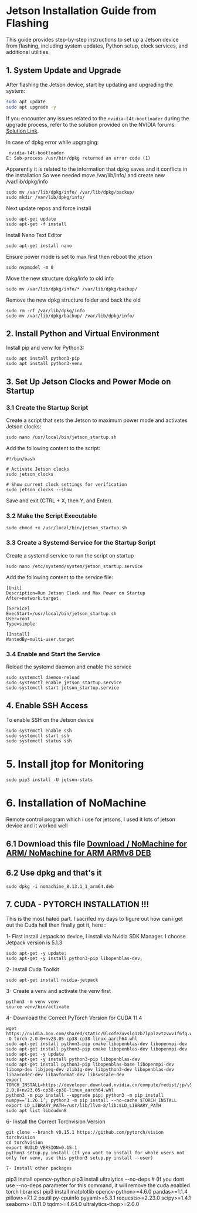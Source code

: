 # Jetson Installation Guide from Flashing

This guide provides step-by-step instructions to set up a Jetson device from flashing, including system updates, Python setup, clock services, and additional utilities.

## 1. System Update and Upgrade

After flashing the Jetson device, start by updating and upgrading the system:

```bash
sudo apt update
sudo apt upgrade -y
```

If you encounter any issues related to the `nvidia-l4t-bootloader` during the upgrade process, refer to the solution provided on the NVIDIA forums: [Solution Link](https://forums.developer.nvidia.com/t/solution-dpkg-error-processing-package-nvidia-l4t-bootloader-configure/208627).

In case of dpkg error while upgraging:
```
 nvidia-l4t-bootloader
E: Sub-process /usr/bin/dpkg returned an error code (1)
```

Apparently it is related to the information that dpkg saves and it conflicts in the installation
So wee needed move /var/lib/info/ and create new /var/lib/dpkg/info

```
sudo mv /var/lib/dpkg/info/ /var/lib/dpkg/backup/
sudo mkdir /var/lib/dpkg/info/
```

Next update repos and force install 
```
sudo apt-get update
sudo apt-get -f install
```
Install Nano Text Editor
```
sudo apt-get install nano
```
Ensure power mode is set to max first then reboot the jetson
```
sudo nvpmodel -m 0
```
Move the new structure dpkg/info to old info

```
sudo mv /var/lib/dpkg/info/* /var/lib/dpkg/backup/
```
Remove the new dpkg structure folder and back the old
```
sudo rm -rf /var/lib/dpkg/info
sudo mv /var/lib/dpkg/backup/ /var/lib/dpkg/info/
```

## 2. Install Python and Virtual Environment

Install pip and venv for Python3:
```
sudo apt install python3-pip
sudo apt install python3-venv

```
## 3. Set Up Jetson Clocks and Power Mode on Startup

### 3.1 Create the Startup Script
Create a script that sets the Jetson to maximum power mode and activates Jetson clocks:
```
sudo nano /usr/local/bin/jetson_startup.sh
```
Add the following content to the script:

```
#!/bin/bash

# Activate Jetson clocks
sudo jetson_clocks

# Show current clock settings for verification
sudo jetson_clocks --show

```

Save and exit (CTRL + X, then Y, and Enter).


### 3.2 Make the Script Executable
```
sudo chmod +x /usr/local/bin/jetson_startup.sh
```

### 3.3 Create a Systemd Service for the Startup Script
Create a systemd service to run the script on startup
```
sudo nano /etc/systemd/system/jetson_startup.service
```
Add the following content to the service file:

```
[Unit]
Description=Run Jetson Clock and Max Power on Startup
After=network.target

[Service]
ExecStart=/usr/local/bin/jetson_startup.sh
User=root
Type=simple

[Install]
WantedBy=multi-user.target
```


### 3.4 Enable and Start the Service
Reload the systemd daemon and enable the service
```
sudo systemctl daemon-reload
sudo systemctl enable jetson_startup.service
sudo systemctl start jetson_startup.service
```


## 4. Enable SSH Access
To enable SSH on the Jetson device
```
sudo systemctl enable ssh
sudo systemctl start ssh
sudo systemctl status ssh

```

# 5. Install jtop for Monitoring
```
sudo pip3 install -U jetson-stats
```
# 6. Installation of NoMachine
Remote control program which i use for jetsons, I used it lots of jetson device and it worked well

## 6.1 Download this file [Download / NoMachine for ARM/ NoMachine for ARM ARMv8 DEB](https://downloads.nomachine.com/linux/?distro=Arm&id=30)

## 6.2 Use dpkg and that's it
```
sudo dpkg -i nomachine_8.13.1_1_arm64.deb
```



## 7. CUDA - PYTORCH  INSTALLATION !!!

This is the most hated part. I sacrifed my days to figure out how can i get out the Cuda hell then finally got it, here :

1- First install Jetpack to device, I install via Nvidia SDK Manager. I choose Jetpack version is 5.1.3
```
sudo apt-get -y update; 
sudo apt-get -y install python3-pip libopenblas-dev;
```

2- Install Cuda Toolkit
```
sudo apt-get install nvidia-jetpack
```
3- Create a venv and activate the venv  first
```
python3 -m venv venv
source venv/bin/activate
```
4- Download the Correct PyTorch Version for CUDA 11.4
```
wget https://nvidia.box.com/shared/static/0lcofe2uvslg1zb7lpplzvtzvwv1f6fq.whl -O torch-2.0.0+nv23.05-cp38-cp38-linux_aarch64.whl
sudo apt-get install python3-pip cmake libopenblas-dev libopenmpi-dev sudo apt-get install python3-pip cmake libopenblas-dev libopenmpi-dev 
sudo apt-get -y update
sudo apt-get -y install python3-pip libopenblas-dev
sudo apt-get install python3-pip libopenblas-base libopenmpi-dev libomp-dev libjpeg-dev zlib1g-dev libpython3-dev libopenblas-dev libavcodec-dev libavformat-dev libswscale-dev
export TORCH_INSTALL=https://developer.download.nvidia.cn/compute/redist/jp/v511/pytorch/torch-2.0.0+nv23.05-cp38-cp38-linux_aarch64.whl
python3 -m pip install --upgrade pip; python3 -m pip install numpy==’1.26.1’; python3 -m pip install --no-cache $TORCH_INSTALL
export LD_LIBRARY_PATH=/usr/lib/llvm-8/lib:$LD_LIBRARY_PATH
sudo apt list libcudnn8
```


6- Install the Correct Torchvision Version
```
git clone --branch v0.15.1 https://github.com/pytorch/vision torchvision
cd torchvision
export BUILD_VERSION=0.15.1
python3 setup.py install (If you want to install for whole users not only for venv, use this python3 setup.py install --user)

7- Install other packages
```
pip3 install opencv-python
pip3 install ultralytics --no-deps # (If you dont use --no-deps parameter for this command, it will remove the cuda enabled torch libraries)
pip3 install matplotlib opencv-python>=4.6.0 pandas>=1.1.4 pillow>=7.1.2 psutil py-cpuinfo pyyaml>=5.3.1 requests>=2.23.0 scipy>=1.4.1 seaborn>=0.11.0 tqdm>=4.64.0 ultralytics-thop>=2.0.0
```


